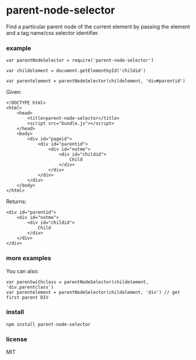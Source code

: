 # parent-node-selector

Find a particular parent node of the current element by passing the element and a tag name/css
selector identifier.

### example
```
var parentNodeSelector = require('parent-node-selector')

var childelement = document.getElementbyId('childid')

var parentelement = parentNodeSelector(childelement, 'div#parentid')
```

Given:
```
<!DOCTYPE html>
<html>
    <head>
        <title>parent-node-selector</title>
        <script src="bundle.js"></script>
    </head>
    <body>
        <div id="pageid">
            <div id="parentid">
                <div id="notme">
                    <div id="childid">
                        Child
                    </div>
                </div>
            </div>
        </div>
    </body>
</html>
```

Returns:
```
<div id="parentid">
    <div id="notme">
        <div id="childid">
            Child
        </div>
    </div>
</div>
```

### more examples

You can also:
```
var parentwithclass = parentNodeSelector(childelement, 'div.parentclass')
var parentelement = parentNodeSelector(childelement, 'div') // get first parent DIV
```

### install
```
npm install parent-node-selector
```

### license

MIT
